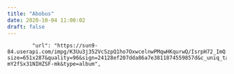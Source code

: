 ```yaml
---
title: "Abobus"
date: 2020-10-04 11:00:02
draft: false
---
```


            "url": "https://sun9-84.userapi.com/impg/K3Uu3j352VcSzpQ1ho7OxwcelnwPMqwHKqurwQ/IsrpH72_ImQ.jpg?size=651x287&quality=96&sign=24128ef207dda86a7e3811874559857d&c_uniq_tag=629zilquCJXjFgz5tkZj3gN1v-mY2fSx31NIHZSF-mk&type=album",
